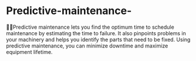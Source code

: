 # Predictive-maintenance-
  👷‍♀️Predictive maintenance lets you find the optimum time to schedule maintenance by estimating the time to failure. It also pinpoints problems in your machinery and helps you identify the parts that need to be fixed. Using predictive maintenance, you can minimize downtime and maximize equipment lifetime.
